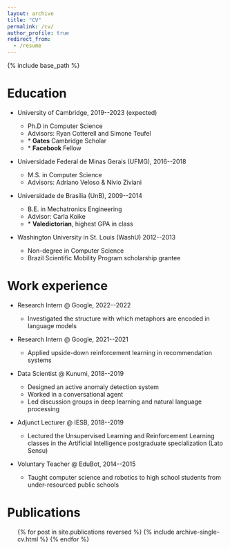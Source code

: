 ```yaml
---
layout: archive
title: "CV"
permalink: /cv/
author_profile: true
redirect_from:
  - /resume
---
```


{% include base_path %}

Education
======
* University of Cambridge, 2019--2023 (expected)
  * Ph.D in Computer Science
  * Advisors: Ryan Cotterell and Simone Teufel
  * \* **Gates** Cambridge Scholar
  * \* **Facebook** Fellow

* Universidade Federal de Minas Gerais (UFMG), 2016--2018
  * M.S. in Computer Science
  * Advisors: Adriano Veloso & Nivio Ziviani

* Universidade de Brası́lia (UnB), 2009--2014
  * B.E. in Mechatronics Engineering
  * Advisor: Carla Koike
  * \* **Valedictorian**, highest GPA in class

* Washington University in St. Louis (WashU) 2012--2013
  * Non-degree in Computer Science
  * Brazil Scientific Mobility Program scholarship grantee

Work experience
======
* Research Intern @ Google, 2022--2022
  * Investigated the structure with which metaphors are encoded in language models

* Research Intern @ Google, 2021--2021
  * Applied upside-down reinforcement learning in recommendation systems

* Data Scientist @ Kunumi, 2018--2019
  * Designed an active anomaly detection system
  * Worked in a conversational agent
  * Led discussion groups in deep learning and natural language processing

* Adjunct Lecturer @ IESB, 2018--2019
  * Lectured the Unsupervised Learning and Reinforcement Learning classes in the Artificial Intelligence postgraduate
specialization (Lato Sensu)

* Voluntary Teacher @ EduBot, 2014--2015
  * Taught computer science and robotics to high school students from under-resourced public schools


Publications
======
  <ul>{% for post in site.publications reversed %}
    {% include archive-single-cv.html %}
  {% endfor %}</ul>

<!-- Talks
======
  <ul>{% for post in site.talks %}
    {% include archive-single-talk-cv.html %}
  {% endfor %}</ul> -->

<!-- Teaching
======
  <ul>{% for post in site.teaching %}
    {% include archive-single-cv.html %}
  {% endfor %}</ul> -->

<!-- Service and leadership
======
* Currently signed in to 43 different slack teams -->
